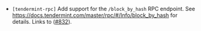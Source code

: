 - `[tendermint-rpc]` Add support for the `/block_by_hash` RPC endpoint. See <https://docs.tendermint.com/master/rpc/#/Info/block_by_hash> for details. Links to  ([#832](https://github.com/informalsystems/tendermint-rs/issues/832)).
